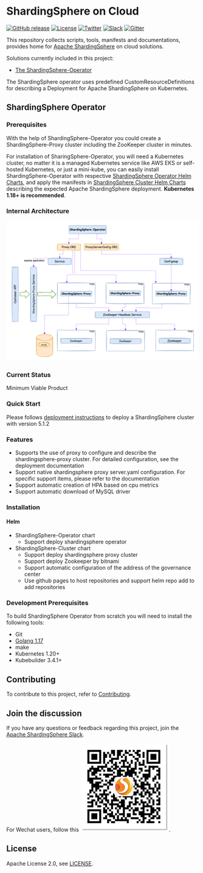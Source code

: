 # ShardingSphere on Cloud

[![GitHub release](https://img.shields.io/github/release/SphereEx/shardingsphere-on-cloud.svg)](https://github.com/SphereEx/shardingsphere-on-cloud/releases)
[![License](https://img.shields.io/badge/license-Apache%202-4EB1BA.svg)](https://www.apache.org/licenses/LICENSE-2.0.html)
[![Twitter](https://img.shields.io/twitter/url/https/twitter.com/ShardingSphere.svg?style=social&label=Follow%20%40ShardingSphere)](https://twitter.com/ShardingSphere)
[![Slack](https://img.shields.io/badge/%20Slack-ShardingSphere%20Channel-blueviolet)](https://join.slack.com/t/apacheshardingsphere/shared_invite/zt-sbdde7ie-SjDqo9~I4rYcR18bq0SYTg)
[![Gitter](https://badges.gitter.im/shardingsphere/shardingsphere.svg)](https://gitter.im/shardingsphere/Lobby)

This repository collects scripts, tools, manifests and documentations, provides home for [Apache ShardingSphere](https://shardingsphere.apache.org/) on cloud solutions.

Solutions currently included in this project:

* [The ShardingSphere-Operator](https://github.com/SphereEx/shardingsphere-on-cloud/tree/main/shardingsphere-operator)

The ShardingSphere operator uses predefined CustomResourceDefinitions for describing a Deployment for Apache ShardingSphere on Kubernetes.


## ShardingSphere Operator
### Prerequisites

With the help of ShardingSphere-Operator you could create a ShardingSphere-Proxy cluster including the ZooKeeper cluster in minutes.

For installation of SharingSphere-Operator, you will need a Kubernetes cluster, no matter it is a managed Kubernetes service like AWS EKS or self-hosted Kubernetes, or just a mini-kube, you can easily install ShardingSphere-Operator with respective [ShardingSphere Operator Helm Charts](https://github.com/SphereEx/shardingsphere-on-cloud/tree/main/charts/shardingsphere-cluster), and apply the manifests in [ShardingSphere Cluster Helm Charts](https://github.com/SphereEx/shardingsphere-on-cloud/tree/main/charts/shardingsphere-cluster) describing the expected Apache ShardingSphere deployment. **Kubernetes 1.18+ is recommended**. 

### Internal Architecture

![img.png](./doc/images/ss-operatorIA.png)

### Current Status

Minimum Viable Product

### Quick Start 

Please follows [deployment instructions](./doc/deploy.md) to deploy a ShardingSphere cluster with version 5.1.2

### Features

* Supports the use of proxy to configure and describe the shardingsphere-proxy cluster. For detailed configuration, see the deployment documentation
* Support native shardingsphere proxy server.yaml configuration. For specific support items, please refer to the documentation
* Support automatic creation of HPA based on cpu metrics
* Support automatic download of MySQL driver

### Installation
#### Helm
* ShardingSphere-Operator chart
    * Support deploy shardingsphere operator
* ShardingSphere-Cluster chart
    * Support deploy shardingsphere proxy cluster
    * Support deploy Zookeeper by bitnami
    * Support automatic configuration of the address of the governance center
    * Use github pages  to host repositories and support helm repo add to add repositories 

### Development Prerequisites

To build ShardingSphere Operator from scratch you will need to install the following tools:

* Git
* [Golang 1.17](https://golang.org/dl/)
* make
* Kubernetes 1.20+ 
* Kubebuilder 3.4.1+

## Contributing

To contribute to this project, refer to [Contributing](CONTRIBUTING.md).

## Join the discussion

If you have any questions or feedback regarding this project, join the [Apache ShardingSphere Slack](https://join.slack.com/t/apacheshardingsphere/shared_invite/zt-sbdde7ie-SjDqo9~I4rYcR18bq0SYTg).

For Wechat users, follow this ![wechat offcial account](./doc/images/ssvx.png).

## License

Apache License 2.0, see [LICENSE](https://github.com/SphereEx/shardingsphere-on-cloud/blob/main/LICENSE).